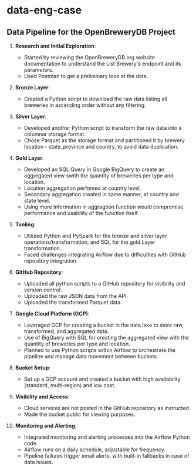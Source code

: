 # data-eng-case

## Data Pipeline for the OpenBreweryDB Project

1. **Research and Initial Exploration**: 
   - Started by reviewing the OpenBreweryDB.org website documentation to understand the List Brewery's endpoint and its parameters.
   - Used Postman to get a preliminary look at the data.

2. **Bronze Layer**: 
   - Created a Python script to download the raw data listing all breweries in ascending order without any filtering.

3. **Silver Layer**: 
   - Developed another Python script to transform the raw data into a columnar storage format.
   - Chose Parquet as the storage format and partitioned it by brewery location - state_province and country, to avoid data duplication.

4. **Gold Layer**: 
   - Developed an SQL Query in Google BigQuery to create an aggregated view swith the quantity of breweries per type and location.
   - Location aggregation perfomed at country level.
   - Secondary aggregation created in same manner, at country and state level.
   - Using more information in aggragtion function would compromise performance and usability of the function itself.


5. **Tooling**: 
   - Utilized Python and PySpark for the bronze and silver layer operations/transformation, and SQL for the gold Layer transformation.
   - Faced challenges integrating Airflow due to difficulties with GitHub repository integration.

6. **GitHub Repository**: 
   - Uploaded all python scripts to a GitHub repository for visibility and version control.
   - Uploaded the raw JSON data from the API.
   - Uploaded the transformed Parquet data.

7. **Google Cloud Platform (GCP)**: 
   - Leveraged GCP for creating a bucket in the data lake to store raw, transformed, and aggregated data.
   - Use of BigQuery with SQL for creating the aggregated view with the quantity of breweries per type and location.
   - Planned to use Python scripts within Airflow to orchestrate the pipeline and manage data movement between buckets.

8. **Bucket Setup**: 
   - Set up a GCP account and created a bucket with high availability (standard, multi-region) and low cost.

9. **Visibility and Access**: 
   - Cloud services are not posted in the GitHub repository as instructed.
   - Made the bucket public for viewing purposes.

10. **Monitoring and Alerting**:
    - Integrated monitoring and alerting processes into the Airflow Python code.
    - Airflow runs on a daily schedule, adjustable for frequency.
    - Pipeline failures trigger email alerts, with built-in fallbacks in case of data issues.
